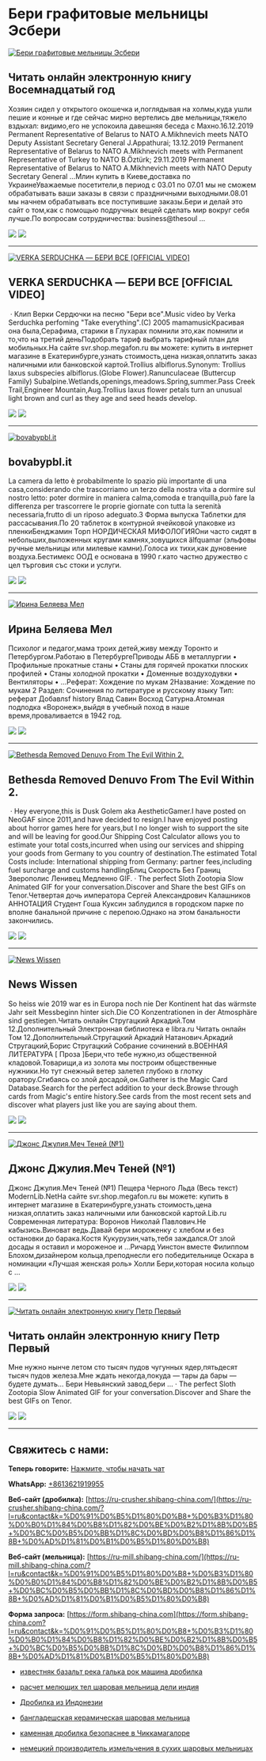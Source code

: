 # Бери графитовые мельницы Эсбери

<a href="https://swt.shibang-china.com/?l=ru&img&k=%D0%91%D0%B5%D1%80%D0%B8+%D0%B3%D1%80%D0%B0%D1%84%D0%B8%D1%82%D0%BE%D0%B2%D1%8B%D0%B5+%D0%BC%D0%B5%D0%BB%D1%8C%D0%BD%D0%B8%D1%86%D1%8B+%D0%AD%D1%81%D0%B1%D0%B5%D1%80%D0%B8" target="_blank">![Бери графитовые мельницы Эсбери](http://static.shibang-china.com/all-800x300/265.jpg)</a>

## Читать онлайн электронную книгу Восемнадцатый год
Хозяин сидел у открытого окошечка и,поглядывая на холмы,куда ушли пешие и конные и где сейчас мирно вертелись две мельницы,тяжело вздыхал: видимо,его не успокоила давешняя беседа с Махно.16.12.2019 Permanent Representative of Belarus to NATO A.Mikhnevich meets NATO Deputy Assistant Secretary General J.Appathurai; 13.12.2019 Permanent Representative of Belarus to NATO A.Mikhnevich meets with Permanent Representative of Turkey to NATO B.&#214;zt&#252;rk; 29.11.2019 Permanent Representative of Belarus to NATO A.Mikhnevich meets with NATO Deputy Secretary General …Млин купить в Киеве,доставка по УкраинеУважаемые посетители,в период с 03.01 по 07.01 мы не сможем обрабатывать ваши заказы в связи с праздничными выходными.08.01 мы начнем обрабатывать все поступившие заказы.Бери и делай это сайт о том,как с помощью подручных вещей сделать мир вокруг себя лучше.По вопросам сотрудничества: business@thesoul …


<a href="https://whatsapp.shibangsoft.com/WhatsApp.php" target="_blank" title="WhatsApp">![](http://static.shibang-china.com/icon/whatsapp.png)</a> <a href="https://swt.shibang-china.com/?l=ru&icon&k=%D0%91%D0%B5%D1%80%D0%B8+%D0%B3%D1%80%D0%B0%D1%84%D0%B8%D1%82%D0%BE%D0%B2%D1%8B%D0%B5+%D0%BC%D0%B5%D0%BB%D1%8C%D0%BD%D0%B8%D1%86%D1%8B+%D0%AD%D1%81%D0%B1%D0%B5%D1%80%D0%B8" target="_blank">![](http://static.shibang-china.com/icon/chat-ru.png)</a>

---

<a href="https://swt.shibang-china.com/?l=ru&img&k=%D0%91%D0%B5%D1%80%D0%B8+%D0%B3%D1%80%D0%B0%D1%84%D0%B8%D1%82%D0%BE%D0%B2%D1%8B%D0%B5+%D0%BC%D0%B5%D0%BB%D1%8C%D0%BD%D0%B8%D1%86%D1%8B+%D0%AD%D1%81%D0%B1%D0%B5%D1%80%D0%B8" target="_blank">![VERKA SERDUCHKA — БЕРИ ВСЕ [OFFICIAL VIDEO]](http://static.shibang-china.com/all-800x300/1166.jpg)</a>

## VERKA SERDUCHKA — БЕРИ ВСЕ [OFFICIAL VIDEO]
&nbsp;&#0183;&#32;Клип Верки Сердючки на песню &quot;Бери все&quot;.Music video by Verka Serduchka perfoming &quot;Take everything&quot;.(C) 2005 mamamusicКрасивая она была,Серафима, старики в Глухарах помнили это,как помнили и то,что на третий деньПодобрать тариф выбрать тарифный план для мобильных.На сайте svr.shop.megafon.ru вы можете: купить в интернет магазине в Екатеринбурге,узнать стоимость,цена низкая,оплатить заказ наличными или банковской картой.Trollius albiflorus.Synonym: Trollius laxus subspecies albiflorus.(Globe Flower).Ranunculaceae (Buttercup Family) Subalpine.Wetlands,openings,meadows.Spring,summer.Pass Creek Trail,Engineer Mountain,Aug.Trollius laxus flower petals turn an unusual light brown and curl as they age and seed heads develop.


<a href="https://whatsapp.shibangsoft.com/WhatsApp.php" target="_blank" title="WhatsApp">![](http://static.shibang-china.com/icon/whatsapp.png)</a> <a href="https://swt.shibang-china.com/?l=ru&icon&k=%D0%91%D0%B5%D1%80%D0%B8+%D0%B3%D1%80%D0%B0%D1%84%D0%B8%D1%82%D0%BE%D0%B2%D1%8B%D0%B5+%D0%BC%D0%B5%D0%BB%D1%8C%D0%BD%D0%B8%D1%86%D1%8B+%D0%AD%D1%81%D0%B1%D0%B5%D1%80%D0%B8" target="_blank">![](http://static.shibang-china.com/icon/chat-ru.png)</a>

---

<a href="https://swt.shibang-china.com/?l=ru&img&k=%D0%91%D0%B5%D1%80%D0%B8+%D0%B3%D1%80%D0%B0%D1%84%D0%B8%D1%82%D0%BE%D0%B2%D1%8B%D0%B5+%D0%BC%D0%B5%D0%BB%D1%8C%D0%BD%D0%B8%D1%86%D1%8B+%D0%AD%D1%81%D0%B1%D0%B5%D1%80%D0%B8" target="_blank">![bovabypbl.it](http://static.shibang-china.com/all-800x300/306.jpg)</a>

## bovabypbl.it
La camera da letto &#232; probabilmente lo spazio pi&#249; importante di una casa,considerando che trascorriamo un terzo della nostra vita a dormire sul nostro letto: poter dormire in maniera calma,comoda e tranquilla,pu&#242; fare la differenza per trascorrere le proprie giornate con tutta la serenit&#224; necessaria,frutto di un riposo adeguato.3 Форма выпуска Таблетки для рассасывания.По 20 таблеток в контурной ячейковой упаковке из пленкиБенджамин Торп НОРДИЧЕСКАЯ МИФОЛОГИЯОни часто сидят в небольших,выложенных кругами камнях,зовущихся &#228;lfquamar (эльфовы ручные мельницы или милевые камни).Голоса их тихи,как дуновение воздуха.Бестимекс ООД е основана в 1990 г.като частно дружество с цел търговия със стоки и услуги.


<a href="https://whatsapp.shibangsoft.com/WhatsApp.php" target="_blank" title="WhatsApp">![](http://static.shibang-china.com/icon/whatsapp.png)</a> <a href="https://swt.shibang-china.com/?l=ru&icon&k=%D0%91%D0%B5%D1%80%D0%B8+%D0%B3%D1%80%D0%B0%D1%84%D0%B8%D1%82%D0%BE%D0%B2%D1%8B%D0%B5+%D0%BC%D0%B5%D0%BB%D1%8C%D0%BD%D0%B8%D1%86%D1%8B+%D0%AD%D1%81%D0%B1%D0%B5%D1%80%D0%B8" target="_blank">![](http://static.shibang-china.com/icon/chat-ru.png)</a>

---

<a href="https://swt.shibang-china.com/?l=ru&img&k=%D0%91%D0%B5%D1%80%D0%B8+%D0%B3%D1%80%D0%B0%D1%84%D0%B8%D1%82%D0%BE%D0%B2%D1%8B%D0%B5+%D0%BC%D0%B5%D0%BB%D1%8C%D0%BD%D0%B8%D1%86%D1%8B+%D0%AD%D1%81%D0%B1%D0%B5%D1%80%D0%B8" target="_blank">![Ирина Беляева Мел](http://static.shibang-china.com/all-800x300/1098.jpg)</a>

## Ирина Беляева Мел
Психолог и педагог,мама троих детей,живу между Торонто и Петербургом.Работаю в ПетербургеПриводы АББ в металлургии • Профильные прокатные станы • Станы для горячей прокатки плоских профилей • Станы холодной прокатки • Доменные воздуходувки • Вентиляторы • …Реферат: Хождение по мукам 2Название: Хождение по мукам 2 Раздел: Сочинения по литературе и русскому языку Тип: реферат Добавлsf history Влад Савин Восход Сатурна.Атомная подлодка &#171;Воронеж&#187;,выйдя в учебный поход в наше время,проваливается в 1942 год.


<a href="https://whatsapp.shibangsoft.com/WhatsApp.php" target="_blank" title="WhatsApp">![](http://static.shibang-china.com/icon/whatsapp.png)</a> <a href="https://swt.shibang-china.com/?l=ru&icon&k=%D0%91%D0%B5%D1%80%D0%B8+%D0%B3%D1%80%D0%B0%D1%84%D0%B8%D1%82%D0%BE%D0%B2%D1%8B%D0%B5+%D0%BC%D0%B5%D0%BB%D1%8C%D0%BD%D0%B8%D1%86%D1%8B+%D0%AD%D1%81%D0%B1%D0%B5%D1%80%D0%B8" target="_blank">![](http://static.shibang-china.com/icon/chat-ru.png)</a>

---

<a href="https://swt.shibang-china.com/?l=ru&img&k=%D0%91%D0%B5%D1%80%D0%B8+%D0%B3%D1%80%D0%B0%D1%84%D0%B8%D1%82%D0%BE%D0%B2%D1%8B%D0%B5+%D0%BC%D0%B5%D0%BB%D1%8C%D0%BD%D0%B8%D1%86%D1%8B+%D0%AD%D1%81%D0%B1%D0%B5%D1%80%D0%B8" target="_blank">![Bethesda Removed Denuvo From The Evil Within 2.](http://static.shibang-china.com/all-800x300/550.jpg)</a>

## Bethesda Removed Denuvo From The Evil Within 2.
&nbsp;&#0183;&#32;Hey everyone,this is Dusk Golem aka AestheticGamer.I have posted on NeoGAF since 2011,and have decided to resign.I have enjoyed posting about horror games here for years,but I no longer wish to support the site and will be leaving for good.Our Shipping Cost Calculator allows you to estimate your total costs,incurred when using our services and shipping your goods from Germany to you country of destination.The estimated Total Costs include: International shipping from Germany: partner fees,including fuel surcharge and customs handlingБлиц Скорость Без Границ Зверополис Ленивец Медленно GIF.&nbsp;&#0183;&#32;The perfect Sloth Zootopia Slow Animated GIF for your conversation.Discover and Share the best GIFs on Tenor.Четвертая дочь императора Сергей Александрович Калашников АННОТАЦИЯ Студент Гоша Куксин заблудился в городском парке по вполне банальной причине с перепою.Однако на этом банальности закончились.


<a href="https://whatsapp.shibangsoft.com/WhatsApp.php" target="_blank" title="WhatsApp">![](http://static.shibang-china.com/icon/whatsapp.png)</a> <a href="https://swt.shibang-china.com/?l=ru&icon&k=%D0%91%D0%B5%D1%80%D0%B8+%D0%B3%D1%80%D0%B0%D1%84%D0%B8%D1%82%D0%BE%D0%B2%D1%8B%D0%B5+%D0%BC%D0%B5%D0%BB%D1%8C%D0%BD%D0%B8%D1%86%D1%8B+%D0%AD%D1%81%D0%B1%D0%B5%D1%80%D0%B8" target="_blank">![](http://static.shibang-china.com/icon/chat-ru.png)</a>

---

<a href="https://swt.shibang-china.com/?l=ru&img&k=%D0%91%D0%B5%D1%80%D0%B8+%D0%B3%D1%80%D0%B0%D1%84%D0%B8%D1%82%D0%BE%D0%B2%D1%8B%D0%B5+%D0%BC%D0%B5%D0%BB%D1%8C%D0%BD%D0%B8%D1%86%D1%8B+%D0%AD%D1%81%D0%B1%D0%B5%D1%80%D0%B8" target="_blank">![News Wissen](http://static.shibang-china.com/all-800x300/1173.jpg)</a>

## News Wissen
So heiss wie 2019 war es in Europa noch nie Der Kontinent hat das w&#228;rmste Jahr seit Messbeginn hinter sich.Die CO Konzentrationen in der Atmosph&#228;re sind gestiegen.Читать онлайн Стругацкий Аркадий.Том 12.Дополнительный Электронная библиотека e libra.ru Читать онлайн Том 12.Дополнительный.Стругацкий Аркадий Натанович.Аркадий Стругацкий,Борис Стругацкий Собрание сочинений в.ВОЕННАЯ ЛИТЕРАТУРА [ Проза ]Бери,что тебе нужно,из общественной кладовой.Товарищи,а из золота мы построим общественные нужники.Но тут снежный ветер залетел глубоко в глотку оратору.Сгибаясь со злой досадой,он.Gatherer is the Magic Card Database.Search for the perfect addition to your deck.Browse through cards from Magic's entire history.See cards from the most recent sets and discover what players just like you are saying about them.


<a href="https://whatsapp.shibangsoft.com/WhatsApp.php" target="_blank" title="WhatsApp">![](http://static.shibang-china.com/icon/whatsapp.png)</a> <a href="https://swt.shibang-china.com/?l=ru&icon&k=%D0%91%D0%B5%D1%80%D0%B8+%D0%B3%D1%80%D0%B0%D1%84%D0%B8%D1%82%D0%BE%D0%B2%D1%8B%D0%B5+%D0%BC%D0%B5%D0%BB%D1%8C%D0%BD%D0%B8%D1%86%D1%8B+%D0%AD%D1%81%D0%B1%D0%B5%D1%80%D0%B8" target="_blank">![](http://static.shibang-china.com/icon/chat-ru.png)</a>

---

<a href="https://swt.shibang-china.com/?l=ru&img&k=%D0%91%D0%B5%D1%80%D0%B8+%D0%B3%D1%80%D0%B0%D1%84%D0%B8%D1%82%D0%BE%D0%B2%D1%8B%D0%B5+%D0%BC%D0%B5%D0%BB%D1%8C%D0%BD%D0%B8%D1%86%D1%8B+%D0%AD%D1%81%D0%B1%D0%B5%D1%80%D0%B8" target="_blank">![Джонс Джулия.Меч Теней (№1)](http://static.shibang-china.com/all-800x300/850.jpg)</a>

## Джонс Джулия.Меч Теней (№1)
Джонс Джулия.Меч Теней (№1) Пещера Черного Льда (Весь текст) ModernLib.NetНа сайте svr.shop.megafon.ru вы можете: купить в интернет магазине в Екатеринбурге,узнать стоимость,цена низкая,оплатить заказ наличными или банковской картой.Lib.ru Современная литература: Воронов Николай Павлович.Не кабызись.Виноват ведь.Давай бери мороженку с хлебом и без остановки до барака.Костя Кукурузин,чать,тебя заждался.От злой досады я оставил и мороженое и …Ричард Уинстон вместе Филиппом Блохом,дизайнером кольца,преподнесли его победительнице Оскара в номинации &#171;Лучшая женская роль&#187; Холли Бери,которая носила кольцо с …


<a href="https://whatsapp.shibangsoft.com/WhatsApp.php" target="_blank" title="WhatsApp">![](http://static.shibang-china.com/icon/whatsapp.png)</a> <a href="https://swt.shibang-china.com/?l=ru&icon&k=%D0%91%D0%B5%D1%80%D0%B8+%D0%B3%D1%80%D0%B0%D1%84%D0%B8%D1%82%D0%BE%D0%B2%D1%8B%D0%B5+%D0%BC%D0%B5%D0%BB%D1%8C%D0%BD%D0%B8%D1%86%D1%8B+%D0%AD%D1%81%D0%B1%D0%B5%D1%80%D0%B8" target="_blank">![](http://static.shibang-china.com/icon/chat-ru.png)</a>

---

<a href="https://swt.shibang-china.com/?l=ru&img&k=%D0%91%D0%B5%D1%80%D0%B8+%D0%B3%D1%80%D0%B0%D1%84%D0%B8%D1%82%D0%BE%D0%B2%D1%8B%D0%B5+%D0%BC%D0%B5%D0%BB%D1%8C%D0%BD%D0%B8%D1%86%D1%8B+%D0%AD%D1%81%D0%B1%D0%B5%D1%80%D0%B8" target="_blank">![Читать онлайн электронную книгу Петр Первый](http://static.shibang-china.com/all-800x300/1059.jpg)</a>

## Читать онлайн электронную книгу Петр Первый
Мне нужно нынче летом сто тысяч пудов чугунных ядер,пятьдесят тысяч пудов железа.Мне ждать некогда,покуда — тары да бары — будете думать… Бери Невьянский завод,бери …&nbsp;&#0183;&#32;The perfect Sloth Zootopia Slow Animated GIF for your conversation.Discover and Share the best GIFs on Tenor.

<a href="https://whatsapp.shibangsoft.com/WhatsApp.php" target="_blank" title="WhatsApp">![](http://static.shibang-china.com/icon/whatsapp.png)</a> <a href="https://swt.shibang-china.com/?l=ru&icon&k=%D0%91%D0%B5%D1%80%D0%B8+%D0%B3%D1%80%D0%B0%D1%84%D0%B8%D1%82%D0%BE%D0%B2%D1%8B%D0%B5+%D0%BC%D0%B5%D0%BB%D1%8C%D0%BD%D0%B8%D1%86%D1%8B+%D0%AD%D1%81%D0%B1%D0%B5%D1%80%D0%B8" target="_blank">![](http://static.shibang-china.com/icon/chat-ru.png)</a>

---
## Свяжитесь с нами:

**Теперь говорите:** [Нажмите, чтобы начать чат](https://swt.shibang-china.com?l=ru&contact&k=%D0%91%D0%B5%D1%80%D0%B8+%D0%B3%D1%80%D0%B0%D1%84%D0%B8%D1%82%D0%BE%D0%B2%D1%8B%D0%B5+%D0%BC%D0%B5%D0%BB%D1%8C%D0%BD%D0%B8%D1%86%D1%8B+%D0%AD%D1%81%D0%B1%D0%B5%D1%80%D0%B8)

**WhatsApp:**  [+8613621919955](https://whatsapp.shibangsoft.com/WhatsApp.php)

**Веб-сайт (дробилка):** [https://ru-crusher.shibang-china.com/](https://ru-crusher.shibang-china.com/?l=ru&contact&k=%D0%91%D0%B5%D1%80%D0%B8+%D0%B3%D1%80%D0%B0%D1%84%D0%B8%D1%82%D0%BE%D0%B2%D1%8B%D0%B5+%D0%BC%D0%B5%D0%BB%D1%8C%D0%BD%D0%B8%D1%86%D1%8B+%D0%AD%D1%81%D0%B1%D0%B5%D1%80%D0%B8)

**Веб-сайт (мельница):** [https://ru-mill.shibang-china.com/](https://ru-mill.shibang-china.com/?l=ru&contact&k=%D0%91%D0%B5%D1%80%D0%B8+%D0%B3%D1%80%D0%B0%D1%84%D0%B8%D1%82%D0%BE%D0%B2%D1%8B%D0%B5+%D0%BC%D0%B5%D0%BB%D1%8C%D0%BD%D0%B8%D1%86%D1%8B+%D0%AD%D1%81%D0%B1%D0%B5%D1%80%D0%B8)

**Форма запроса:** [https://form.shibang-china.com](https://form.shibang-china.com?l=ru&contact&k=%D0%91%D0%B5%D1%80%D0%B8+%D0%B3%D1%80%D0%B0%D1%84%D0%B8%D1%82%D0%BE%D0%B2%D1%8B%D0%B5+%D0%BC%D0%B5%D0%BB%D1%8C%D0%BD%D0%B8%D1%86%D1%8B+%D0%AD%D1%81%D0%B1%D0%B5%D1%80%D0%B8)

* [известняк базальт река галька рок машина дробилка](../121/%D0%B8%D0%B7%D0%B2%D0%B5%D1%81%D1%82%D0%BD%D1%8F%D0%BA%20%D0%B1%D0%B0%D0%B7%D0%B0%D0%BB%D1%8C%D1%82%20%D1%80%D0%B5%D0%BA%D0%B0%20%D0%B3%D0%B0%D0%BB%D1%8C%D0%BA%D0%B0%20%D1%80%D0%BE%D0%BA%20%D0%BC%D0%B0%D1%88%D0%B8%D0%BD%D0%B0%20%D0%B4%D1%80%D0%BE%D0%B1%D0%B8%D0%BB%D0%BA%D0%B0.md)

* [расчет мелющих тел шаровая мельница дели индия](../122/%D1%80%D0%B0%D1%81%D1%87%D0%B5%D1%82%20%D0%BC%D0%B5%D0%BB%D1%8E%D1%89%D0%B8%D1%85%20%D1%82%D0%B5%D0%BB%20%D1%88%D0%B0%D1%80%D0%BE%D0%B2%D0%B0%D1%8F%20%D0%BC%D0%B5%D0%BB%D1%8C%D0%BD%D0%B8%D1%86%D0%B0%20%D0%B4%D0%B5%D0%BB%D0%B8%20%D0%B8%D0%BD%D0%B4%D0%B8%D1%8F.md)

* [Дробилка из Индонезии](../121/%D0%94%D1%80%D0%BE%D0%B1%D0%B8%D0%BB%D0%BA%D0%B0%20%D0%B8%D0%B7%20%D0%98%D0%BD%D0%B4%D0%BE%D0%BD%D0%B5%D0%B7%D0%B8%D0%B8.md)

* [бангладешская керамическая шаровая мельница](../125/%D0%B1%D0%B0%D0%BD%D0%B3%D0%BB%D0%B0%D0%B4%D0%B5%D1%88%D1%81%D0%BA%D0%B0%D1%8F%20%D0%BA%D0%B5%D1%80%D0%B0%D0%BC%D0%B8%D1%87%D0%B5%D1%81%D0%BA%D0%B0%D1%8F%20%D1%88%D0%B0%D1%80%D0%BE%D0%B2%D0%B0%D1%8F%20%D0%BC%D0%B5%D0%BB%D1%8C%D0%BD%D0%B8%D1%86%D0%B0.md)

* [каменная дробилка безопаснее в Чиккамагалоре](../121/%D0%BA%D0%B0%D0%BC%D0%B5%D0%BD%D0%BD%D0%B0%D1%8F%20%D0%B4%D1%80%D0%BE%D0%B1%D0%B8%D0%BB%D0%BA%D0%B0%20%D0%B1%D0%B5%D0%B7%D0%BE%D0%BF%D0%B0%D1%81%D0%BD%D0%B5%D0%B5%20%D0%B2%20%D0%A7%D0%B8%D0%BA%D0%BA%D0%B0%D0%BC%D0%B0%D0%B3%D0%B0%D0%BB%D0%BE%D1%80%D0%B5.md)

* [немецкий производитель измельчения в сухих шаровых мельницах](../123/%D0%BD%D0%B5%D0%BC%D0%B5%D1%86%D0%BA%D0%B8%D0%B9%20%D0%BF%D1%80%D0%BE%D0%B8%D0%B7%D0%B2%D0%BE%D0%B4%D0%B8%D1%82%D0%B5%D0%BB%D1%8C%20%D0%B8%D0%B7%D0%BC%D0%B5%D0%BB%D1%8C%D1%87%D0%B5%D0%BD%D0%B8%D1%8F%20%D0%B2%20%D1%81%D1%83%D1%85%D0%B8%D1%85%20%D1%88%D0%B0%D1%80%D0%BE%D0%B2%D1%8B%D1%85%20%D0%BC%D0%B5%D0%BB%D1%8C%D0%BD%D0%B8%D1%86%D0%B0%D1%85.md)